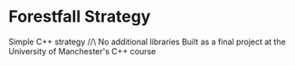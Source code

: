 # Forestfall Strategy
Simple C++ strategy //\\
No additional libraries
Built as a final project at the University of Manchester's C++ course
